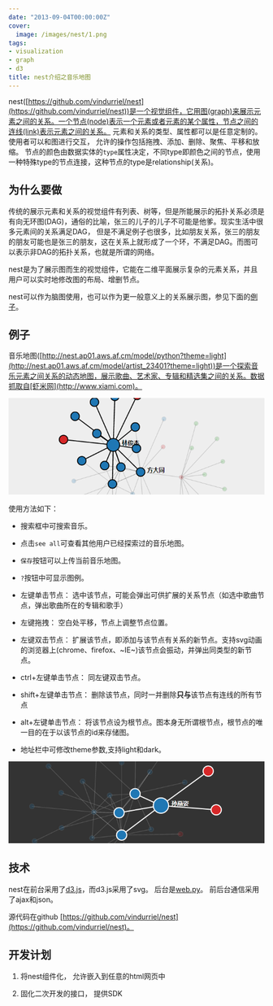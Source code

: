 ```yaml
---
date: "2013-09-04T00:00:00Z"
cover:
  image: /images/nest/1.png
tags:
- visualization
- graph
- d3
title: nest介绍之音乐地图
---
```


nest([https://github.com/vindurriel/nest](https://github.com/vindurriel/nest))是一个视觉组件，它用图(graph)来展示元素之间的关系。一个节点(node)表示一个元素或者元素的某个属性，节点之间的连线(link)表示元素之间的关系。 元素和关系的类型、属性都可以是任意定制的。使用者可以和图进行交互， 允许的操作包括拖拽、添加、删除、聚焦、平移和放缩。
节点的颜色由数据实体的`type`属性决定，不同type即颜色之间的节点，使用一种特殊type的节点连接，这种节点的type是relationship(关系)。

## 为什么要做

传统的展示元素和关系的视觉组件有列表、树等，但是所能展示的拓扑关系必须是有向无环图(DAG)，通俗的比喻，张三的儿子的儿子不可能是他爹。现实生活中很多元素间的关系满足DAG， 但是不满足例子也很多，比如朋友关系，张三的朋友的朋友可能也是张三的朋友，这在关系上就形成了一个环，不满足DAG。而图可以表示非DAG的拓扑关系，也就是所谓的网络。

nest是为了展示图而生的视觉组件，它能在二维平面展示复杂的元素关系，并且用户可以实时地修改图的布局、增删节点。

nest可以作为脑图使用，也可以作为更一般意义上的关系展示图，参见下面的[例子](http://nest.ap01.aws.af.cm/model/artist_23401?theme=light)。

## 例子

音乐地图([http://nest.ap01.aws.af.cm/model/python?theme=light](http://nest.ap01.aws.af.cm/model/artist_23401?theme=light))是一个探索音乐元素之间关系的动态地图，展示歌曲、艺术家、专辑和精选集之间的关系。数据抓取自[虾米网](http://www.xiami.com)。

![](/images/nest/2.png)

使用方法如下：

* 搜索框中可搜索音乐。

* 点击`see all`可查看其他用户已经探索过的音乐地图。

* `保存`按钮可以上传当前音乐地图。

* `?`按钮中可显示图例。 

* 左键单击节点： 选中该节点，可能会弹出可供扩展的关系节点（如选中歌曲节点，弹出歌曲所在的专辑和歌手）

* 左键拖拽： 空白处平移，节点上调整节点位置。

* 左键双击节点： 扩展该节点，即添加与该节点有关系的新节点。支持svg动画的浏览器上(chrome、firefox、~IE~)该节点会振动，并弹出同类型的新节点。

* ctrl+左键单击节点： 同左键双击节点。

* shift+左键单击节点： 删除该节点，同时一并删除**只与**该节点有连线的所有节点

* alt+左键单击节点： 将该节点设为根节点。图本身无所谓根节点，根节点的唯一目的在于以该节点的id来存储图。

* 地址栏中可修改theme参数,支持light和dark。

![](/images/nest/3.png)

## 技术

nest在前台采用了[d3.js](https://github.com/mbostock/d3/wiki)，而d3.js采用了svg。 后台是[web.py](http://webpy.org)。 前后台通信采用了ajax和json。

源代码在github [https://github.com/vindurriel/nest](https://github.com/vindurriel/nest)。

## 开发计划

1. 将nest组件化， 允许嵌入到任意的html网页中

2. 固化二次开发的接口， 提供SDK